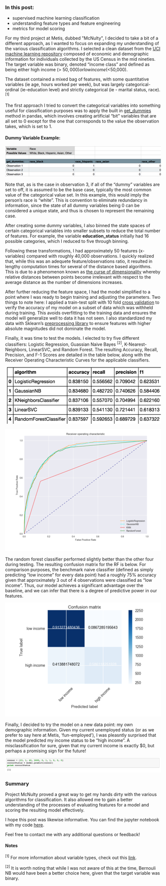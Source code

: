 ### In this post: 
* supervised machine learning classification
* understanding feature types and feature engineering
* metrics for model scoring

For my third project at Metis, dubbed "McNulty", I decided to take a bit of a different approach, as I wanted to focus on expanding my understanding of the various classification algorithms. I selected a clean dataset from the [UCI machine learning repository](http://archive.ics.uci.edu/ml/) composed of economic and demographic information for individuals collected by the US Census in the mid nineties. The target variable was binary, denoted “income class” and defined as being either high income (> $50,000) or low income (<$50,000).

The dataset contained a mixed bag of features, with some quantitative variables (ie age, hours worked per week), but was largely categorical-ordinal (ie-education level) and strictly categorical (ie - marital status, race). <sup>[1]</sup>

The first approach I tried to convert the categorical variables into something useful for classification purposes was to apply the built in [get_dummies](http://pandas.pydata.org/pandas-docs/stable/generated/pandas.get_dummies.html) method in pandas, which involves creating artificial “bit” variables that are all set to 0 except for the one that corresponds to the value the observation takes, which is set to 1.

#### Dummy Variable Example:

![alt text](https://github.com/cjstef/cjstef.github.io/blob/master/images/blog3get_dummies.png?raw=true)

Note that, as is the case in observation 3, if all of the “dummy” variables are set to off, it is assumed to be the base case, typically the most common value of the categorical value set. In this example, this would imply the person’s race is “white”. This is convention to eliminate redundancy in information, since the state of all dummy variables being 0 can be considered a unique state, and thus is chosen to represent the remaining case.

After creating some dummy variables, I also binned the state spaces of certain categorical variables into smaller subsets to reduce the total number of features. For example, the variable **education_status** initially had 16 possible categories, which I reduced to five through binning.

Following these transformations, I had approximately 50 features (x-variables) compared with roughly 40,000 observations. I quickly realized that, while this was an adequete feature/observations ratio, it resulted in lengthy computation times for several of the distance based algorithms. This is due to a phenomenon known as [the curse of dimensionality](https://en.wikipedia.org/wiki/Curse_of_dimensionality) whereby relative distances between points become irrelevant with respect to the average distance as the number of dimensions increases. 

After further reducing the feature space, I had the model simplified to a point where I was ready to begin training and adjusting the parameters. Two things to note here: I applied a train-test split with 10 fold [cross validation](https://en.wikipedia.org/wiki/Cross-validation_(statistics)) to verify the accuracy of my model on a subset of data which was withheld during training. This avoids overfitting to the training data and ensures the model will generalize well to data it has not seen. I also standardized my data with Sklearn’s [preprocessing library](http://scikit-learn.org/stable/modules/preprocessing.html) to ensure features with higher absolute magnitudes did not dominate the model. 

Finally, it was time to test the models. I elected to try five different classifiers: Logistic Regression, Guassian Naive Bayes <sup>[2]</sup>, K-Nearest-Neighbors, LinearSVC, and Random Forest. The resulting Accuracy, Recall, Precision, and F-1 Scores are detailed in the table below, along with the Receiver Operating Characteristic Curves for the applicable classifiers.

![alt text](https://github.com/cjstef/cjstef.github.io/blob/master/images/proj3_model_scores.png?raw=true)

![alt text](https://github.com/cjstef/cjstef.github.io/blob/master/images/roc_curve.png?raw=true)

The random forest classifier performed slightly better than the other four during testing. The resulting confusion matrix for the RF is below. For comparison purposes, the benchmark naive classifier (defined as simply predicting “low income” for every data point) had a roughly 75% accuracy given that approximately 3 out of 4 observations were classified as “low income”. Thus, our model achieves a significant advantage over the baseline, and we can infer that there is a degree of predictive power in our features.

![alt text](https://github.com/cjstef/cjstef.github.io/blob/master/images/conf_matrix.png?raw=true)

Finally, I decided to try the model on a new data point: my own demographic information. Given my current unemployed status (or as we prefer to say here at Metis, ‘fun-employed’), I was pleasntly surprised that the model predicted my income status to be “high income”. A misclassification for sure, given that my current income is exactly $0, but perhaps a promising sign for the future!

![alt text](https://github.com/cjstef/cjstef.github.io/blob/master/images/proj3_connor_model_predict.png?raw=true)

### Summary
Project McNulty proved a great way to get my hands dirty with the various algorithms for classification. It also allowed me to gain a better understanding of the processes of evaluating features for a model and scoring the resulting model effectively.

I hope this post was likewise informative. You can find the jupyter notebook with my code [here](https://github.com/cjstef/MetisProjects/blob/master/Project3/mcnulty.ipynb).

Feel free to contact me with any additional questions or feedback!

#### Notes

<sup>[1]</sup> For more information about variable types, check out this [link](https://statistics.laerd.com/statistical-guides/types-of-variable.php).

<sup>[2]</sup> It is worth noting that while I was not aware of this at the time, Bernouli NB would have been a better choice here, given that the target variable was binary.
